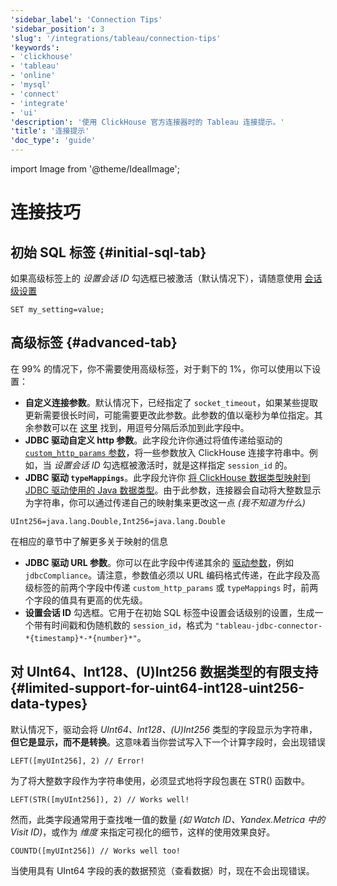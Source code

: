 ```yaml
---
'sidebar_label': 'Connection Tips'
'sidebar_position': 3
'slug': '/integrations/tableau/connection-tips'
'keywords':
- 'clickhouse'
- 'tableau'
- 'online'
- 'mysql'
- 'connect'
- 'integrate'
- 'ui'
'description': '使用 ClickHouse 官方连接器时的 Tableau 连接提示。'
'title': '连接提示'
'doc_type': 'guide'
---
```


import Image from '@theme/IdealImage';


# 连接技巧
## 初始 SQL 标签 {#initial-sql-tab}
如果高级标签上的 *设置会话 ID* 勾选框已被激活（默认情况下），请随意使用 
[会话级设置](/operations/settings/settings/) 
```text
SET my_setting=value;
```
## 高级标签 {#advanced-tab}

在 99% 的情况下，你不需要使用高级标签，对于剩下的 1%，你可以使用以下设置：
- **自定义连接参数**。默认情况下，已经指定了 `socket_timeout`，如果某些提取更新需要很长时间，可能需要更改此参数。此参数的值以毫秒为单位指定。其余参数可以在 [这里](https://github.com/ClickHouse/clickhouse-jdbc/blob/master/clickhouse-client/src/main/java/com/clickhouse/client/config/ClickHouseClientOption.java) 找到，用逗号分隔后添加到此字段中。
- **JDBC 驱动自定义 http 参数**。此字段允许你通过将值传递给驱动的 [`custom_http_params` 参数](https://github.com/ClickHouse/clickhouse-jdbc#configuration)，将一些参数放入 ClickHouse 连接字符串中。例如，当 *设置会话 ID* 勾选框被激活时，就是这样指定 `session_id` 的。
- **JDBC 驱动 `typeMappings`**。此字段允许你 [将 ClickHouse 数据类型映射到 JDBC 驱动使用的 Java 数据类型](https://github.com/ClickHouse/clickhouse-jdbc#configuration)。由于此参数，连接器会自动将大整数显示为字符串，你可以通过传递自己的映射集来更改这一点 *(我不知道为什么)* 
```text
UInt256=java.lang.Double,Int256=java.lang.Double
```
  在相应的章节中了解更多关于映射的信息

- **JDBC 驱动 URL 参数**。你可以在此字段中传递其余的 [驱动参数](https://github.com/ClickHouse/clickhouse-jdbc#configuration)，例如 `jdbcCompliance`。请注意，参数值必须以 URL 编码格式传递，在此字段及高级标签的前两个字段中传递 `custom_http_params` 或 `typeMappings` 时，前两个字段的值具有更高的优先级。
- **设置会话 ID** 勾选框。它用于在初始 SQL 标签中设置会话级别的设置，生成一个带有时间戳和伪随机数的 `session_id`，格式为 `"tableau-jdbc-connector-*{timestamp}*-*{number}*"`。
## 对 UInt64、Int128、(U)Int256 数据类型的有限支持 {#limited-support-for-uint64-int128-uint256-data-types}
默认情况下，驱动会将 *UInt64、Int128、(U)Int256* 类型的字段显示为字符串，**但它是显示，而不是转换**。这意味着当你尝试写入下一个计算字段时，会出现错误
```text
LEFT([myUInt256], 2) // Error!
```
为了将大整数字段作为字符串使用，必须显式地将字段包裹在 STR() 函数中。

```text
LEFT(STR([myUInt256]), 2) // Works well!
```

然而，此类字段通常用于查找唯一值的数量 *(如 Watch ID、Yandex.Metrica 中的 Visit ID)*，或作为 *维度* 来指定可视化的细节，这样的使用效果良好。

```text
COUNTD([myUInt256]) // Works well too!
```
当使用具有 UInt64 字段的表的数据预览（查看数据）时，现在不会出现错误。
